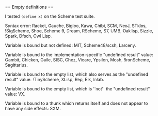 == Empty definitions ==

I tested `(define x)` on the Scheme test suite.

Syntax error: Racket, Gauche, Bigloo, Kawa, Chibi, SCM, NexJ, STklos, !SigScheme, Shoe, Scheme 9, Dream, RScheme, S7, UMB, Oaklisp, Sizzle, Spark, Dfsch, Owl Lisp.

Variable is bound but not defined: MIT, Scheme48/scsh, Larceny.

Variable is bound to the implementation-specific "undefined result" value:  Gambit, Chicken, Guile, SISC, Chez, Vicare, Ypsilon, Mosh, !IronScheme, Sagittarius.

Variable is bound to the empty list, which also serves as the "undefined result" value: !TinyScheme, XLisp, Rep, Elk, Inlab.

Variable is bound to the empty list, which is ''not'' the "undefined result" value: VX.

Variable is bound to a thunk which returns itself and does not appear to have any side effects: SXM.


